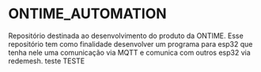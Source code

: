 # ONTIME_AUTOMATION
Repositório destinada ao desenvolvimento do produto da ONTIME.
Esse repositório tem como finalidade desenvolver um programa para esp32 que tenha nele uma comunicação via MQTT e comunica com outros esp32 via redemesh.
teste
TESTE
